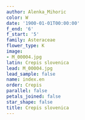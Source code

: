 ```yaml
---
author: Alenka_Mihoric
color: W
date: '1900-01-01T00:00:00'
f_end: '6'
f_start: '5'
family: Asteraceae
flower_type: K
image:
- M_00004.jpg
latin: Crepis slovenica
lead: M_00004.jpg
lead_sample: false
name: index.en
order: Crepis
parallel: false
petals_joined: false
star_shape: false
title: Crepis slovenica
---
```

